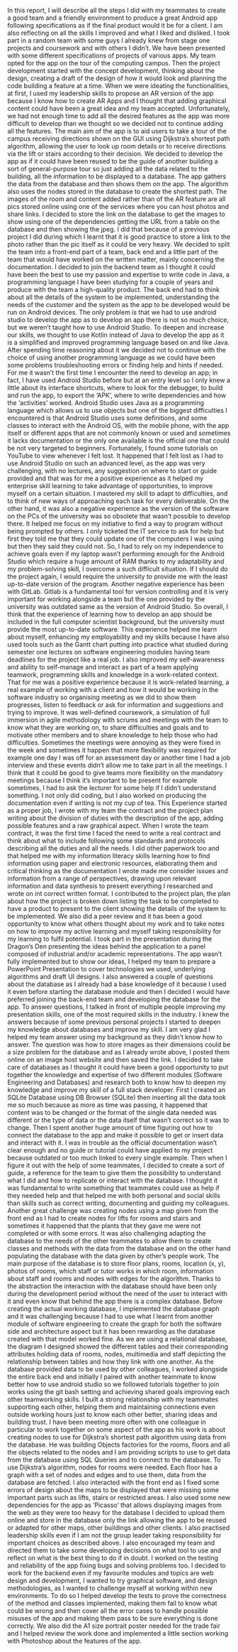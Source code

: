 In this report, I will describe all the steps I did with my teammates to create a good team and a friendly environment to produce a great Android app following specifications as if the final product would it be for a client. I am also reflecting on all the skills I improved and what I liked and disliked.
I took part in a random team with some guys I already knew from stage one projects and coursework and with others I didn’t. We have been presented with some different specifications of projects of various apps. My team opted for the app on the tour of the computing campus. Then the project development started with the concept development, thinking about the design, creating a draft of the design of how it would look and planning the code building a feature at a time. When we were ideating the functionalities, at first, I used my leadership skills to propose an AR version of the app because I know how to create AR Apps and I thought that adding graphical content could have been a great idea and my team accepted. Unfortunately, we had not enough time to add all the desired features as the app was more difficult to develop than we thought so we decided not to continue adding all the features. The main aim of the app is to aid users to take a tour of the campus receiving directions shown on the GUI using Dijkstra’s shortest path algorithm, allowing the user to look up room details or to receive directions via the lift or stairs according to their decision. We decided to develop the app as if it could have been reused to be the guide of another building a sort of general-purpose tour so just adding all the data related to the building, all the information to be displayed to a database. The app gathers the data from the database and then shows them on the app. The algorithm also uses the nodes stored in the database to create the shortest path. The images of the room and content added rather than of the AR feature are all pics stored online using one of the services where you can host photos and share links. I decided to store the link on the database to get the images to show using one of the dependencies getting the URL from a table on the database and then showing the jpeg. I did that because of a previous project I did during which I learnt that it is good practice to store a link to the photo rather than the pic itself as it could be very heavy.
We decided to split the team into a front-end part of a team, back end and a little part of the team that would have worked on the written matter, mainly concerning the documentation. I decided to join the backend team as I thought it could have been the best to use my passion and expertise to write code in Java, a programming language I have been studying for a couple of years and produce with the team a high-quality product. The back end had to think about all the details of the system to be implemented, understanding the needs of the customer and the system as the app to be developed would be run on Android devices. The only problem is that we had to use android studio to develop the app as to develop an app there is not so much choice, but we weren’t taught how to use Android Studio. To deepen and increase our skills, we thought to use Kotlin instead of Java to develop the app as it is a simplified and improved programming language based on and like Java. After spending time reasoning about it we decided not to continue with the choice of using another programming language as we could have been some problems troubleshooting errors or finding help and hints if needed. 
For me it wasn’t the first time I encounter the need to develop an app; in fact, I have used Android Studio before but at an entry level so I only knew a little about its interface shortcuts, where to look for the debugger, to build and run the app, to export the ‘APK’, where to write dependencies and how the ‘activities’ worked. Android Studio uses Java as a programming language which allows us to use objects but one of the biggest difficulties I encountered is that Android Studio uses some definitions, and some classes to interact with the Android OS, with the mobile phone, with the app itself or different apps that are not commonly known or used and sometimes it lacks documentation or the only one available is the official one that could be not very targeted to beginners. Fortunately, I found some tutorials on YouTube to view whenever I felt lost. It happened that I felt lost as I had to use Android Studio on such an advanced level, as the app was very challenging, with no lectures, any suggestion on where to start or guide provided and that was for me a positive experience as it helped my enterprise skill learning to take advantage of opportunities, to improve myself on a certain situation. I mastered my skill to adapt to difficulties, and to think of new ways of approaching each task for every deliverable. On the other hand, it was also a negative experience as the version of the software on the PCs of the university was so obsolete that wasn’t possible to develop there. It helped me focus on my initiative to find a way to program without being prompted by others. I only ticketed the IT service to ask for help but first they told me that they could update one of the computers I was using but then they said they could not. So, I had to rely on my independence to achieve goals even if my laptop wasn’t performing enough for the Android Studio which require a huge amount of RAM thanks to my adaptability and my problem-solving skill, I overcome a such difficult situation. If I should do the project again, I would require the university to provide me with the least up-to-date version of the program. Another negative experience has been with GitLab. Gitlab is a fundamental tool for version controlling and it is very important for working alongside a team but the one provided by the university was outdated same as the version of Android Studio. So overall, I think that the experience of learning how to develop an app should be included in the full computer scientist background, but the university must provide the most up-to-date software.
This experience helped me learn about myself, enhancing my employability and my skills because I have also used tools such as the Gantt chart putting into practice what studied during semester one lectures on software engineering modules having team deadlines for the project like a real job. I also improved my self-awareness and ability to self-manage and interact as part of a team applying teamwork, programming skills and knowledge in a work-related context. That for me was a positive experience because it is work-related learning, a real example of working with a client and how it would be working in the software industry so organising meeting as we did to show them progresses, listen to feedback or ask for information and suggestions and trying to improve. It was well-defined coursework, a simulation of full immersion in agile methodology with scrums and meetings with the team to know what they are working on, to share difficulties and goals and to motivate other members and to share knowledge to help those who had difficulties. Sometimes the meetings were annoying as they were fixed in the week and sometimes it happen that more flexibility was required for example one day I was off for an assessment day or another time I had a job interview and these events didn’t allow me to take part in all the meetings. I think that it could be good to give teams more flexibility on the mandatory meetings because I think it’s important to be present for example sometimes, I had to ask the lecturer for some help if I didn’t understand something.
I not only did coding, but I also worked on producing the documentation even if writing is not my cup of tea. This Experience started as a proper job, I wrote with my team the contract and the project plan writing about the division of duties with the description of the app, adding possible features and a raw graphical aspect. When I wrote the team contract, it was the first time I faced the need to write a real contract and think about what to include following some standards and protocols describing all the duties and all the needs. I did other paperwork too and that helped me with my information literacy skills learning how to find information using paper and electronic resources, elaborating them and critical thinking as the documentation I wrote made me consider issues and information from a range of perspectives, drawing upon relevant information and data synthesis to present everything I researched and wrote on int correct written format. I contributed to the project plan, the plan about how the project is broken down listing the task to be completed to have a product to present to the client showing the details of the system to be implemented. We also did a peer review and it has been a good opportunity to know what others thought about my work and to take notes on how to improve my active learning and myself taking responsibility for my learning to fulfil potential. I took part in the presentation during the Dragon’s Den presenting the ideas behind the application to a panel composed of industrial and/or academic representations. The app wasn’t fully implemented but to show our ideas, I helped my team to prepare a PowerPoint Presentation to cover technologies we used, underlying algorithms and draft UI designs. I also answered a couple of questions about the database as I already had a base knowledge of it because I used it even before starting the database module and then I decided I would have preferred joining the back-end team and developing the database for the app. To answer questions, I talked in front of multiple people improving my presentation skills, one of the most required skills in the industry. I knew the answers because of some previous personal projects I started to deepen my knowledge about databases and improve my skill. I am very glad I helped my team answer using my background as they didn’t know how to answer. The question was how to store images as their dimensions could be a size problem for the database and as I already wrote above, I posted them online on an image host website and then saved the link.
I decided to take care of databases as I thought it could have been a good opportunity to put together the knowledge and expertise of two different modules (Software Engineering and Databases) and research both to know how to deepen my knowledge and improve my skill of a full stack developer. First I created an SQLite Database using DB Browser (SQLite) then inserting all the data took me so much because as more as time was passing, it happened that content was to be changed or the format of the single data needed was different or the type of data or the data itself that wasn’t correct so it was to change. Then I spent another huge amount of time figuring out how to connect the database to the app and make it possible to get or insert data and interact with it. I was in trouble as the official documentation wasn’t clear enough and no guide or tutorial could have applied to my project because outdated or too much linked to every single example. Then when I figure it out with the help of some teammates, I decided to create a sort of guide, a reference for the team to give them the possibility to understand what I did and how to replicate or interact with the database. I thought it was fundamental to write something that teammates could use as help if they needed help and that helped me with both personal and social skills than skills such as correct writing, documenting and guiding my colleagues. Another great challenge was creating nodes using a map given from the front end as I had to create nodes for lifts for rooms and stairs and sometimes it happened that the plants that they gave me were not completed or with some errors. It was also challenging adapting the database to the needs of the other teammates to allow them to create classes and methods with the data from the database and on the other hand populating the database with the data given by other’s people work. The main purpose of the database is to store floor plans, rooms, location (x, y), photos of rooms, which staff or tutor works in which room, information about staff and rooms and nodes with edges for the algorithm. Thanks to the abstraction the interaction with the database should have been only during the development period without the need of the user to interact with it and even know that behind the app there is a complex database. Before creating the actual working database, I implemented the database graph and it was challenging because I had to use what I learnt from another module of software engineering to create the graph for both the software side and architecture aspect but it has been rewarding as the database created with that model worked fine. As we are using a relational database, the diagram I designed showed the different tables and their corresponding attributes holding data of rooms, nodes, multimedia and staff depicting the relationship between tables and how they link with one another.
As the database provided data to be used by other colleagues, I worked alongside the entire back end and initially I paired with another teammate to know better how to use android studio so we followed tutorials together to join works using the git bash setting and achieving shared goals improving each other teamworking skills. I built a strong relationship with my teammates supporting each other, helping them and maintaining connections even outside working hours just to know each other better, sharing ideas and building trust. I have been meeting more often with one colleague in particular to work together on some aspect of the app as his work is about creating nodes to use for Dijkstra’s shortest path algorithm using data from the database. He was building Objects factories for the rooms, floors and all the objects related to the nodes and I am providing scripts to use to get data from the database using SQL Queries and to connect to the database. To use Dijkstra’s algorithm, nodes for rooms were needed. Each floor has a graph with a set of nodes and edges and to use them, data from the database are fetched. I also interacted with the front end as I fixed some errors of design about the maps to be displayed that were missing some important parts such as lifts, stairs or restricted areas. I also used some new dependencies for the app as ‘Picasso’ that allows displaying images from the web as they were too heavy for the database I decided to upload them online and store in the database only the link allowing the app to be reused or adapted for other maps, other buildings and other clients. I also practised leadership skills even if I am not the group leader taking responsibility for important choices as described above. I also encouraged my team and directed them to take some developing decisions on what tool to use and reflect on what is the best thing to do if in doubt. I worked on the testing and reliability of the app fixing bugs and solving problems too. I decided to work for the backend even if my favourite modules and topics are web design and development, I wanted to try graphical software, and design methodologies, as I wanted to challenge myself at working within new environments. To do so I helped develop the tests to prove the correctness of the method and classes implemented, making them fail to know what could be wrong and then cover all the error cases to handle possible misuses of the app and making them pass to be sure everything is done correctly. We also did the A1 size portrait poster needed for the trade fair and I helped review the work done and implemented a little section working with Photoshop about the features of the app.